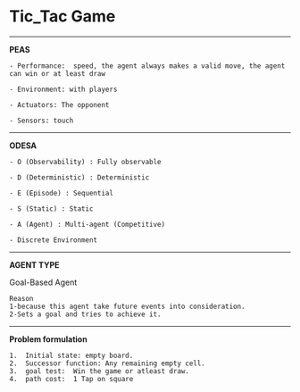 # Tic_Tac Game 
---------------

**PEAS**
```
- Performance:  speed, the agent always makes a valid move, the agent can win or at least draw

- Environment: with players

- Actuators: The opponent

- Sensors: touch

```
---------------

**ODESA**
```
- O (Observability) : Fully observable

- D (Deterministic) : Deterministic

- E (Episode) : Sequential

- S (Static) : Static

- A (Agent) : Multi-agent (Competitive)

- Discrete Environment

```

---------------

**AGENT TYPE**

Goal-Based Agent
```
Reason
1-because this agent take future events into consideration.
2-Sets a goal and tries to achieve it.

```

-----------------

**Problem formulation**

```
1.	Initial state: empty board.
2. 	Successor function: Any remaining empty cell.
3.  goal test:  Win the game or atleast draw.
4.  path cost:  1 Tap on square

```
